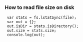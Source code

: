### How to read file size on disk

```
 var stats = fs.lstatSync(file);
 var out = {};
 out.isDir = stats.isDirectory();
 out.size = stats.size;
 console.log(out);
```
